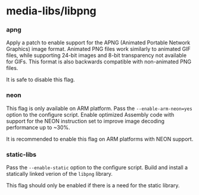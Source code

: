 # media-libs/libpng

### apng
Apply a patch to enable support for the APNG (Animated Portable Network Graphics) image format. Animated PNG files work similarly to animated GIF files, while supporting 24-bit images and 8-bit transparency not available for GIFs. This format is also backwards compatible with non-animated PNG files.

It is safe to disable this flag.

### neon
This flag is only available on ARM platform. Pass the `--enable-arm-neon=yes` option to the configure script. Enable optimized Assembly code with support for the NEON instruction set to improve image decoding performance up to ~30%.

It is recommended to enable this flag on ARM platforms with NEON support.

### static-libs
Pass the `--enable-static` option to the configure script. Build and install a statically linked verion of the `libpng` library.

This flag should only be enabled if there is a need for the static library.
